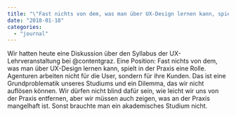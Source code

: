 ```yaml
---
title: "\"Fast nichts von dem, was man über UX-Design lernen kann, spielt in der Praxis eine Rolle. \""
date: "2018-01-18"
categories: 
  - "journal"
---
```


Wir hatten heute eine Diskussion über den Syllabus der UX-Lehrveranstaltung bei @contentgraz. Eine Position: Fast nichts von dem, was man über UX-Design lernen kann, spielt in der Praxis eine Rolle. Agenturen arbeiten nicht für die User, sondern für ihre Kunden. Das ist eine Grundproblematik unseres Studiums und ein Dilemma, das wir nicht auflösen können. Wir dürfen nicht blind dafür sein, wie leicht wir uns von der Praxis entfernen, aber wir müssen auch zeigen, was an der Praxis mangelhaft ist. Sonst brauchte man ein akademisches Studium nicht.
